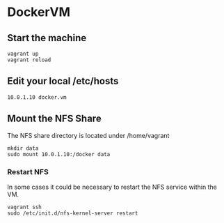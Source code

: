 # DockerVM

## Start the machine

    vagrant up
    vagrant reload

## Edit your local /etc/hosts

    10.0.1.10 docker.vm

## Mount the NFS Share

The NFS share directory is located under /home/vagrant

    mkdir data
    sudo mount 10.0.1.10:/docker data

### Restart NFS

In some cases it could be necessary to restart the NFS service within the VM.

    vagrant ssh
    sudo /etc/init.d/nfs-kernel-server restart